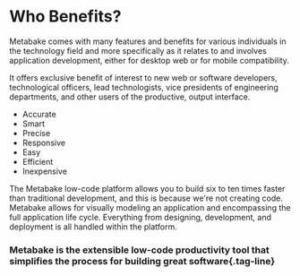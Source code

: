 # Who Benefits?

Metabake comes with many features and benefits for various individuals in the technology field and more specifically as it relates to and involves application development, either for desktop web or for mobile compatibility.

It offers exclusive benefit of interest to new web or software developers, technological officers, lead technologists, vice presidents of engineering departments, and other users of the productive, output interface.

* Accurate
* Smart
* Precise
* Responsive
* Easy
* Efficient
* Inexpensive

The Metabake low-code platform allows you to build six to ten times faster than traditional development, and this is because we're not creating code. Metabake allows for visually modeling an application and encompassing the full application life cycle. Everything from designing, development, and deployment is all handled within the platform.

### Metabake is the extensible low-code productivity tool that simplifies the process for building great software{.tag-line}